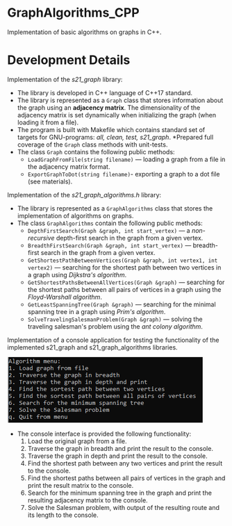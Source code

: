 # GraphAlgorithms_CPP

Implementation of basic algorithms on graphs in C++.

# Development Details 

Implementation of the _s21_graph_ library:  
* The library is developed in C++ language of C++17 standard.
* The library is represented as a `Graph` class that stores information about the graph using an **adjacency matrix**. The dimensionality of the adjacency matrix is set dynamically when initializing the graph (when loading it from a file).
* The program is built with Makefile which contains standard set of targets for GNU-programs: _all, clean, test, s21_graph_.
*Prepared full coverage of the `Graph` class methods with unit-tests.
* The class `Graph` contains the following public methods:
    + `LoadGraphFromFile(string filename)` — loading a graph from a file in the adjacency matrix format.
    + `ExportGraphToDot(string filename)`- exporting a graph to a dot file (see materials).

Implementation of the _s21_graph_algorithms.h_ library:  
* The library is represented as a ` GraphAlgorithms ` class that stores the implementation of algorithms on graphs.
* The class ` GraphAlgorithms ` contain the following public methods:
    + `DepthFirstSearch(Graph &graph, int start_vertex)` — a *non-recursive* depth-first search in the graph from a given vertex.
    + `BreadthFirstSearch(Graph &graph, int start_vertex)` — breadth-first search in the graph from a given vertex. 
    + `GetShortestPathBetweenVertices(Graph &graph, int vertex1, int vertex2)` — searching for the shortest path between two vertices in a graph using *Dijkstra's algorithm*.
    + `GetShortestPathsBetweenAllVertices(Graph &graph)` — searching for the shortest paths between all pairs of vertices in a graph using the *Floyd-Warshall algorithm*.
    + `GetLeastSpanningTree(Graph &graph)` — searching for the minimal spanning tree in a graph using *Prim's algorithm*. 
    + `SolveTravelingSalesmanProblem(Graph &graph)` — solving the traveling salesman's problem using the *ant colony algorithm*.

Implementation of a console application for testing the functionality of the implemented s21_graph and s21_graph_algorithms libraries. 

![interface](misc/images/interface.PNG)

* The console interface is provided the following functionality:
    1. Load the original graph from a file.
    2. Traverse the graph in breadth and print the result to the console.   
    3. Traverse the graph in depth and print the result to the console.
    4. Find the shortest path between any two vertices and print the result to the console.
    5. Find the shortest paths between all pairs of vertices in the graph and print the result matrix to the console.
    6. Search for the minimum spanning tree in the graph and print the resulting adjacency matrix to the console.
    7. Solve the Salesman problem, with output of the resulting route and its length to the console.